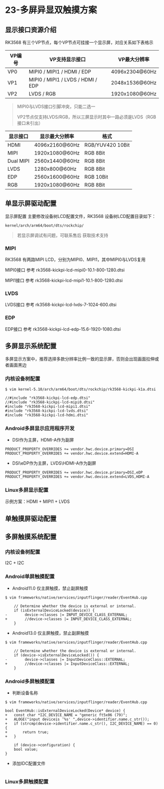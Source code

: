 # 23-多屏异显双触摸方案





## 显示接口资源介绍

RK3568 有三个VP节点，每个VP节点可挂接一个显示屏，对应关系如下表格示

| VP编号 | VP支持显示接口                    | VP最大分辨率   |
| ------ | --------------------------------- | -------------- |
| VP0    | MIPI0 / MIPI1 / HDMI / EDP        | 4096x2304@60Hz |
| VP1    | MIPI0 / MIPI1 / LVDS / HDMI / EDP | 2048x1536@60Hz |
| VP2    | LVDS / RGB                        | 1920x1080@60Hz |

> MIPI0与LVDS接口引脚冲突，只能二选一
>
> VP2节点仅支持LVDS/RGB，所以三屏显示时其中一路必须是LVDS（RGB接口未引出）



| 显示接口  | 显示最大分辨率 | 格式             |
| --------- | -------------- | ---------------- |
| HDMI      | 4096x2160@60Hz | RGB/YUV420 10Bit |
| MIPI      | 1920x1080@60Hz | RGB 8Bit         |
| Dual MIPI | 2560x1440@60Hz | RGB 8Bit         |
| LVDS      | 1280x800@60Hz  | RGB 8Bit         |
| EDP       | 2560x1600@60Hz | RGB 10Bit        |
| RGB       | 1920x1080@60Hz | RGB 8Bit         |





## 单显示屏驱动配置

显示屏配置 主要修改设备树LCD配置文件，RK3568 设备树LCD配置目录如下：

```
kernel/arch/arm64/boot/dts/rockchip/
```

> 若显示屏调试有问题，可联系售后 获取技术支持



### MIPI

RK3568 有两路MIPI LCD，分别为MIPI0、MIPI1，其中MIPI0与LVDS复用

MIPI0接口 参考 rk3568-kickpi-lcd-mipi0-10.1-800-1280.dtsi 

MIPI1接口 参考 rk3568-kickpi-lcd-mipi1-10.1-800-1280.dtsi



### LVDS

LVDS接口 参考 rk3568-kickpi-lcd-lvds-7-1024-600.dtsi



### EDP

EDP接口 参考 rk3568-kickpi-lcd-edp-15.6-1920-1080.dtsi   





## 多屏显示系统配置

多屏显示方案中，推荐选择多款分辨率比例一致的显示屏，否则会出现画面拉伸或者画面黑边



### 内核设备树配置

```
$ vim kernel-5.10/arch/arm64/boot/dts/rockchip/rk3568-kickpi-k1a.dtsi

//#include "rk3568-kickpi-lcd-edp.dtsi"
//#include "rk3568-kickpi-lcd-mipi0.dtsi"
#include "rk3568-kickpi-lcd-mipi1.dtsi"
#include "rk3568-kickpi-lcd-lvds.dtsi"
#include "rk3568-kickpi-lcd-hdmi.dtsi"
```



### Android多屏显示应用程序开发

* DSI作为主屏，HDMI-A作为副屏

```
PRODUCT_PROPERTY_OVERRIDES += vendor.hwc.device.primary=DSI
PRODUCT_PROPERTY_OVERRIDES += vendor.hwc.device.extend=HDMI-A
```

* DSI\eDP作为主屏，LVDS\HDMI-A作为副屏

```
PRODUCT_PROPERTY_OVERRIDES += vendor.hwc.device.primary=DSI,eDP
PRODUCT_PROPERTY_OVERRIDES += vendor.hwc.device.extend=LVDS,HDMI-A
```



### Linux多屏显示配置

示例方案：HDMI + MIPI1 + LVDS



## 单触摸屏驱动配置







## 多屏触摸系统配置

### 内核设备树配置

I2C + I2C



### Android单屏触摸配置

* Android11.0 仅主屏触摸，禁止副屏触摸

```
$ vim frameworks/native/services/inputflinger/reader/EventHub.cpp

    // Determine whether the device is external or internal.
    if (isExternalDeviceLocked(device)) {
-        device->classes |= INPUT_DEVICE_CLASS_EXTERNAL;
+        //device->classes |= INPUT_DEVICE_CLASS_EXTERNAL;
    }
```

* Android13.0 仅主屏触摸，禁止副屏触摸

```
$ vim frameworks/native/services/inputflinger/reader/EventHub.cpp

	// Determine whether the device is external or internal.
    if (device->isExternalDeviceLocked()) {
-        device->classes |= InputDeviceClass::EXTERNAL;
+        //device->classes |= InputDeviceClass::EXTERNAL;
    }
```



### Android多屏触摸配置

* 判断设备名称

```
$ vim frameworks/native/services/inputflinger/reader/EventHub.cpp

bool EventHub::isExternalDeviceLocked(Device* device) {
+	const char *I2C_DEVICE_NAME = "generic ft5x06 (79)";
+	ALOGE("input deviceis '%s' ",device->identifier.name.c_str());
+	if (strcmp(device->identifier.name.c_str(), I2C_DEVICE_NAME) == 0) {
+		return true;
+	}

	if (device->configuration) {
	bool value;
}
```



* 添加IDC配置文件

```
```





### Linux多屏触摸配置











